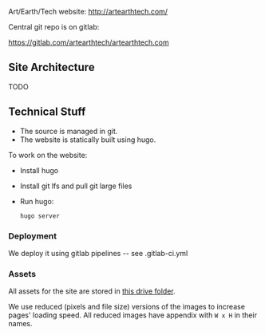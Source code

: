 Art/Earth/Tech website: http://artearthtech.com/

Central git repo is on gitlab:

https://gitlab.com/artearthtech/artearthtech.com


## Site Architecture

TODO


## Technical Stuff

* The source is managed in git.
* The website is statically built using hugo.

To work on the website:

* Install hugo
* Install git lfs and pull git large files
* Run hugo:

  `hugo server`

### Deployment

We deploy it using gitlab pipelines -- see .gitlab-ci.yml

### Assets

All assets for the site are stored in [this drive folder](https://drive.google.com/drive/u/1/folders/0B4VpjxPkN_XccDdOOGNVZlo1VXM).

We use reduced (pixels and file size) versions of the images to increase pages' loading speed. All reduced images have appendix with `W x H` in their names.
